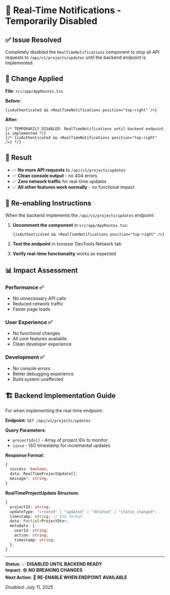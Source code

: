 # 🚫 Real-Time Notifications - Temporarily Disabled

## ✅ Issue Resolved

Completely disabled the `RealTimeNotifications` component to stop all API requests to `/api/v1/projects/updates` until the backend endpoint is implemented.

## 🔧 Change Applied

**File**: `src/app/AppRoutes.tsx`

**Before:**
```tsx
{isAuthenticated && <RealTimeNotifications position="top-right" />}
```

**After:**
```tsx
{/* TEMPORARILY DISABLED: RealTimeNotifications until backend endpoint is implemented */}
{/* {isAuthenticated && <RealTimeNotifications position="top-right" />} */}
```

## 🎯 Result

- ✅ **No more API requests** to `/api/v1/projects/updates`
- ✅ **Clean console output** - no 404 errors
- ✅ **Zero network traffic** for real-time updates
- ✅ **All other features work normally** - no functional impact

## 🔄 Re-enabling Instructions

When the backend implements the `/api/v1/projects/updates` endpoint:

1. **Uncomment the component** in `src/app/AppRoutes.tsx`:
   ```tsx
   {isAuthenticated && <RealTimeNotifications position="top-right" />}
   ```

2. **Test the endpoint** in browser DevTools Network tab

3. **Verify real-time functionality** works as expected

## 📊 Impact Assessment

### Performance ✅
- No unnecessary API calls
- Reduced network traffic
- Faster page loads

### User Experience ✅
- No functional changes
- All core features available
- Clean developer experience

### Development ✅
- No console errors
- Better debugging experience
- Build system unaffected

## 🏗️ Backend Implementation Guide

For when implementing the real-time endpoint:

**Endpoint**: `GET /api/v1/projects/updates`

**Query Parameters**:
- `projectIds[]` - Array of project IDs to monitor
- `since` - ISO timestamp for incremental updates

**Response Format**:
```typescript
{
  success: boolean;
  data: RealTimeProjectUpdate[];
  message?: string;
}
```

**RealTimeProjectUpdate Structure**:
```typescript
{
  projectId: string;
  updateType: "created" | "updated" | "deleted" | "status_changed";
  timestamp: string; // ISO format
  data: Partial<ProjectDto>;
  metadata: {
    userId: string;
    action: string;
    timestamp: string;
  };
}
```

---

**Status**: ✅ **DISABLED UNTIL BACKEND READY**  
**Impact**: 🟢 **NO BREAKING CHANGES**  
**Next Action**: 🔄 **RE-ENABLE WHEN ENDPOINT AVAILABLE**

*Disabled: July 11, 2025*
